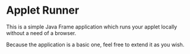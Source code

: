 # Applet Runner

This is a simple Java Frame application which runs your applet locally without a need of a browser.

Because the application is a basic one, feel free to extend it as you wish.
